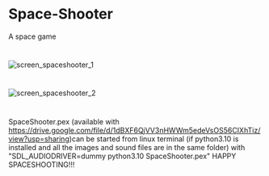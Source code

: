# Space-Shooter
A space game
#
![screen_spaceshooter_1](https://github.com/user-attachments/assets/65eba2f5-a023-4ba8-9b7b-7a63efc756de)
#
![screen_spaceshooter_2](https://github.com/user-attachments/assets/b6ca2837-6c81-472f-8280-45ae160d1fc1)
#
SpaceShooter.pex (available with https://drive.google.com/file/d/1dBXF6QjVV3nHWWm5edeVsOS56CIXhTiz/view?usp=sharing)can be started from linux terminal (if python3.10 is installed and all the images and sound files are in the same folder) with "SDL_AUDIODRIVER=dummy python3.10 SpaceShooter.pex" 
HAPPY SPACESHOOTING!!!
